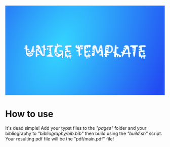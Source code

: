 ![](./Banner.svg)

# How to use
It's dead simple! Add your typst files to the *"pages"* folder and your bibliography to *"bibliography/bib.bib"* then build using the *"build.sh"* script.
Your resulting pdf file will be the "pdf/main.pdf" file!
